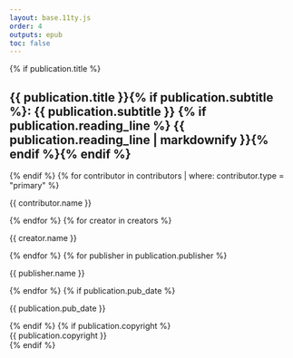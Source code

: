 ```yaml
---
layout: base.11ty.js
order: 4
outputs: epub
toc: false
---
```

<section epub:type="titlepage">
{% if publication.title %}<h1 class="title">{{ publication.title }}{% if publication.subtitle %}: {{ publication.subtitle }} {% if publication.reading_line %} {{ publication.reading_line | markdownify }}{% endif %}{% endif %}</h1>{% endif %}
{% for contributor in contributors | where: contributor.type = "primary" %}
<p class="author">{{ contributor.name }}</p>
{% endfor %}
{% for creator in creators %}
<p class="{{creator.role}}">{{ creator.name }}</p>
{% endfor %}
{% for publisher in publication.publisher %}
<p class="publisher">{{ publisher.name }}</p>
{% endfor %}
{% if publication.pub_date %}<p class="date">{{ publication.pub_date }}</p>{% endif %}
{% if publication.copyright %}<div class="rights">{{ publication.copyright }}</div>{% endif %}
</section>
